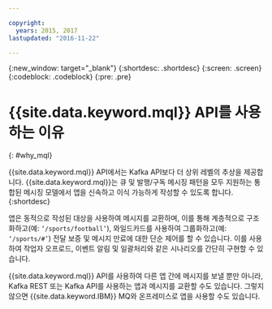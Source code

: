 ```yaml
---

copyright:
  years: 2015, 2017
lastupdated: "2016-11-22"

---
```


{:new_window: target="_blank"}
{:shortdesc: .shortdesc}
{:screen: .screen}
{:codeblock: .codeblock}
{:pre: .pre}

# {{site.data.keyword.mql}} API를 사용하는 이유
{: #why_mql}

{{site.data.keyword.mql}} API에서는 Kafka API보다 더 상위 레벨의 추상을 제공합니다. {{site.data.keyword.mql}}는 큐 및 발행/구독 메시징 패턴을 모두 지원하는 통합된 메시징 모델에서 앱을 신속하고 이식 가능하게 작성할 수 있도록 합니다.
{:shortdesc}

앱은 동적으로 작성된 대상을 사용하여 메시지를 교환하며,
이를 통해 계층적으로 구조화하고(예: <code>‘/sports/football’</code>), 와일드카드를 사용하여 그룹화하고(예: 
<code>‘/sports/#’</code>) 전달 보증 및 메시지 만료에 대한 단순 제어를 할 수 있습니다.
이를 사용하여 작업자 오프로드, 이벤트 알림 및 일괄처리와 같은 시나리오를 간단히 구현할 수 있습니다.

{{site.data.keyword.mql}} API를 사용하여 다른 앱 간에 메시지를 보낼 뿐만 아니라, Kafka REST 또는 Kafka API를 사용하는 앱과 메시지를 교환할 수도 있습니다. 그렇지 않으면 {{site.data.keyword.IBM}} MQ와 온프레미스로 앱을 사용할 수도 있습니다.

